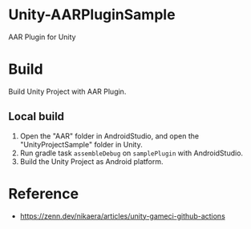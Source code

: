 # Unity-AARPluginSample
AAR Plugin for Unity

# Build 
Build Unity Project with AAR Plugin.
## Local build
1. Open the "AAR" folder in AndroidStudio, and open the "UnityProjectSample" folder in Unity.
2. Run gradle task `assembleDebug` on `samplePlugin` with AndroidStudio.
3. Build the Unity Project as Android platform.

# Reference
- https://zenn.dev/nikaera/articles/unity-gameci-github-actions